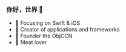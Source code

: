 <a href="https://github.com/Lucky-Ya-Q">
    <img align="right" src="https://github-readme-stats.vercel.app/api?username=Lucky-Ya-Q&show_icons=true" alt=""/>
</a>

### 你好，世界 👋

- :orange_book: Focusing on Swift & iOS
- :hammer: Creator of applications and frameworks
- :ram: Founder the ObjCCN
- :meat_on_bone: Meat lover

